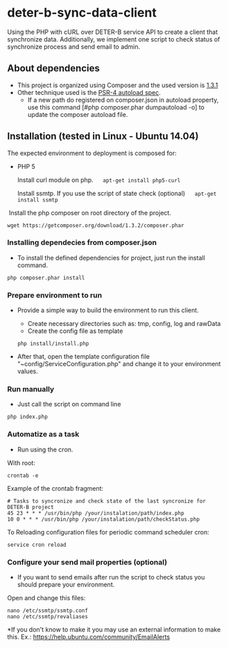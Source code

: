 # deter-b-sync-data-client
Using the PHP with cURL over DETER-B service API to create a client that synchronize data.
Additionally, we implement one script to check status of synchronize process and send email to admin.

## About dependencies

- This project is organized using Composer and the used version is [1.3.1](https://getcomposer.org/download/1.3.1/composer.phar)
- Other technique used is the [PSR-4 autoload spec](http://www.php-fig.org/psr/psr-4/).
	- If a new path do registered on composer.json in autoload property, use this command [#php composer.phar dumpautoload -o] to update the composer autoload file.
	
## Installation (tested in Linux - Ubuntu 14.04)

The expected environment to deployment is composed for:
- PHP 5

  Install curl module on php.
  ```
  apt-get install php5-curl
  ```
  
  Install ssmtp. If you use the script of state check (optional)
  ```
  apt-get install ssmtp
  ```
  
  Install the php composer on root directory of the project.
  ```
  wget https://getcomposer.org/download/1.3.2/composer.phar
  ```

### Installing dependecies from composer.json
 - To install the defined dependencies for project, just run the install command.
 
  ```
  php composer.phar install
  ```

### Prepare environment to run
- Provide a simple way to build the environment to run this client.
	- Create necessary directories such as: tmp, config, log and rawData
	- Create the config file as template

  ```
  php install/install.php
  ```
- After that, open the template configuration file "~config/ServiceConfiguration.php" and change it to your environment values.

### Run manually
- Just call the script on command line

```
php index.php
```

### Automatize as a task
- Run using the cron.

With root:
```
crontab -e
```

Example of the crontab fragment:
```
# Tasks to syncronize and check state of the last syncronize for DETER-B project
45 23 * * * /usr/bin/php /your/instalation/path/index.php
10 0 * * * /usr/bin/php /your/instalation/path/checkStatus.php
```

To Reloading configuration files for periodic command scheduler cron:
```
service cron reload
```

### Configure your send mail properties (optional)
- If you want to send emails after run the script to check status you should prepare your environment.

 Open and change this files:
 ```
 nano /etc/ssmtp/ssmtp.conf
 nano /etc/ssmtp/revaliases
 ```
 *If you don't know to make it you may use an external information to make this.
 Ex.: https://help.ubuntu.com/community/EmailAlerts
